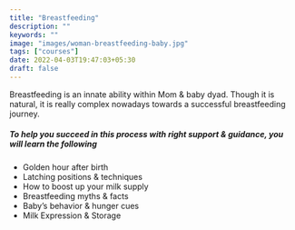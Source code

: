 ```yaml
---
title: "Breastfeeding"
description: ""
keywords: ""
image: "images/woman-breastfeeding-baby.jpg"
tags: ["courses"]
date: 2022-04-03T19:47:03+05:30
draft: false
---
```


Breastfeeding is an innate ability within Mom & baby dyad. Though it is natural, it is really complex nowadays towards a successful breastfeeding journey.

##### To help you succeed in this process with right support & guidance, you will learn the following

- Golden hour after birth
- Latching positions & techniques
- How to boost up your milk supply
- Breastfeeding myths & facts
- Baby’s behavior & hunger cues
- Milk Expression & Storage

